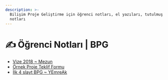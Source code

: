 ```yaml
---
description: >-
  Bilişim Proje Geliştirme için öğrenci notları, el yazıları, tutulmuş notlar
  notları
---
```


# ✍ Öğrenci Notları \| BPG

<!--YPackage.YGitbookIntegration-tarafından-otomatik-oluşturulmuştur-->

- [Vize 2018 ~ Mezun](Vize%202018%20~%20Mezun.pdf)
- [Örnek Proje Teklif Formu](%C3%96rnek%20Proje%20Teklif%20Formu.pdf)
- [İlk 4 slayt BPG ~ YEmreAk](%C4%B0lk%204%20slayt%20BPG%20~%20YEmreAk.pdf)

<!--YPackage.YGitbookIntegration-tarafından-otomatik-oluşturulmuştur-->

